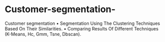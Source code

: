 # Customer-segmentation-
Customer segmentation 
•	Segmentation Using The Clustering Techniques Based On Their Similarities.
•	Comparing Results Of Different Techniques (K-Means, Hc, Gmm, Tsne, Dbscan).

